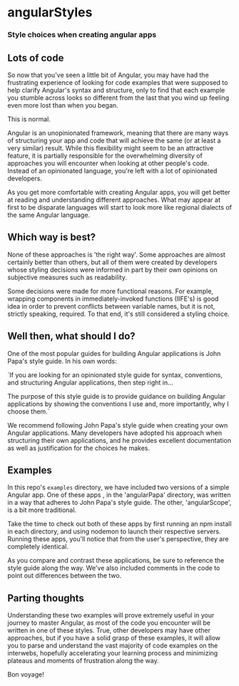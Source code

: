 # angularStyles

### Style choices when creating angular apps

## Lots of code

So now that you've seen a little bit of Angular, you may have had the frustrating experience of looking for code examples that were supposed to help clarify Angular's syntax and structure, only to find that each example you stumble across looks so different from the last that you wind up feeling even more lost than when you began.

This is normal.

Angular is an unopinionated framework, meaning that there are many ways of structuring your app and code that will achieve the same (or at least a very similar) result. While this flexibility might seem to be an attractive feature, it is partially responsible for the overwhelming diversity of approaches you will encounter when looking at other people's code. Instead of an opinionated language, you're left with a lot of opinionated developers.

As you get more comfortable with creating Angular apps, you will get better at reading and understanding different approaches. What may appear at first to be disparate languages will start to look more like regional dialects of the same Angular language.

## Which way is best?

None of these approaches is 'the right way'. Some approaches are almost certainly better than others, but all of them were created by developers whose styling decisions were informed in part by their own opinions on subjective measures such as readability.

Some decisions were made for more functional reasons. For example, wrapping components in immediately-invoked functions (IIFE's) is good idea in order to prevent conflicts between variable names, but it is not, strictly speaking, required. To that end, it's still considered a styling choice.

## Well then, what should I do?

One of the most popular guides for building Angular applications is John Papa's style guide. In his own words:

`If you are looking for an opinionated style guide for syntax, conventions, and structuring Angular applications, then step right in...

The purpose of this style guide is to provide guidance on building Angular applications by showing the conventions I use and, more importantly, why I choose them.`

We recommend following John Papa's style guide when creating your own Angular applications. Many developers have adopted his approach when structuring their own applications, and he provides excellent documentation as well as justification for the choices he makes.

## Examples

In this repo's `examples` directory, we have included two versions of a simple Angular app. One of these apps , in the 'angularPapa' directory, was written in a way that adheres to John Papa's style guide. The other, 'angularScope', is a bit more traditional.

Take the time to check out both of these apps by first running an npm install in each directory, and using nodemon to launch their respective servers. Running these apps, you'll notice that from the user's perspective, they are completely identical.

As you compare and contrast these applications, be sure to reference the style guide along the way. We've also included comments in the code to point out differences between the two.

## Parting thoughts

Understanding these two examples will prove extremely useful in your journey to master Angular, as most of the code you encounter will be written in one of these styles. True, other developers may have other approaches, but if you have a solid grasp of these examples, it will allow you to parse and understand the vast majority of code examples on the interwebs, hopefully accelerating your learning process and minimizing plateaus and moments of frustration along the way.

Bon voyage!
